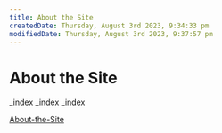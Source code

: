 ```yaml
---
title: About the Site
createdDate: Thursday, August 3rd 2023, 9:34:33 pm
modifiedDate: Thursday, August 3rd 2023, 9:37:57 pm
---
```


# About the Site

[_index](/_index)
[_index](/_index)
[_index](/_index)

[About-the-Site](/about-the-site)
